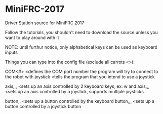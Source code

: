 # MiniFRC-2017
Driver Station source for MiniFRC 2017

Follow the tutorials, you shouldn't need to download the source unless you want to play around with it


NOTE: until furthur notice, only alphabetical keys can be used as keyboard inputs

Things you can type into the config file (exclude all carrots <>):

COM<#>      <defines the COM port number the program will try to connect to the robot with
joystick    <tells the program that you intend to use a joystick

axis,<name>,<forward key>,<backward key>        <sets up an axis controlled by 2 keyboard keys; ex: w and 
axis,<name>,<joystick number>,<joystick axis>   <sets up an axis controlled by a joystick, supports multiple joysticks

button,<name>,<key>                              <sets up a button controlled by the keyboard
button,<name>,<joystick number>,<joystick axis>  <sets up a button controlled by a joystick button

